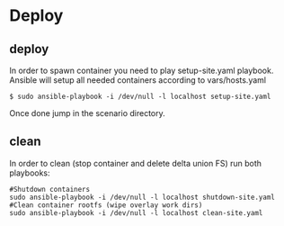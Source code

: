 Deploy
======

deploy
------

In order to spawn container you need to play setup-site.yaml playbook.
Ansible will setup all needed containers according to vars/hosts.yaml

```
$ sudo ansible-playbook -i /dev/null -l localhost setup-site.yaml
```

Once done jump in the scenario directory.


clean
-----

In order to clean (stop container and delete delta union FS) run both
playbooks:

```
#Shutdown containers
sudo ansible-playbook -i /dev/null -l localhost shutdown-site.yaml
#Clean container rootfs (wipe overlay work dirs)
sudo ansible-playbook -i /dev/null -l localhost clean-site.yaml
```
